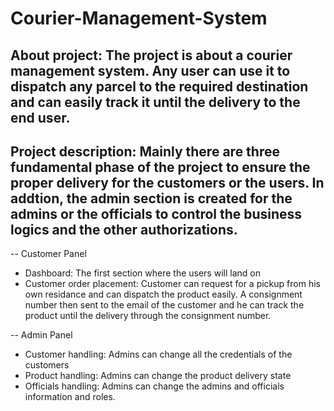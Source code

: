 # Courier-Management-System
## About project: The project is about a courier management system. Any user can use it to dispatch any parcel to the required destination and can easily track it until the delivery to the end user.
## Project description: Mainly there are three fundamental phase of the project to ensure the proper delivery for the customers or the users. In addtion, the admin section is created for the admins or the officials to control the business logics and the other authorizations.

-- Customer Panel
- Dashboard: The first section where the users will land on
- Customer order placement: Customer can request for a pickup from his own residance and can dispatch the product easily. A consignment number then sent to the email of the customer and he can track the product until the delivery through the consignment number.

-- Admin Panel
- Customer handling: Admins can change all the credentials of the customers 
- Product handling: Admins can change the product delivery state
- Officials handling: Admins can change the admins and officials information and roles.
